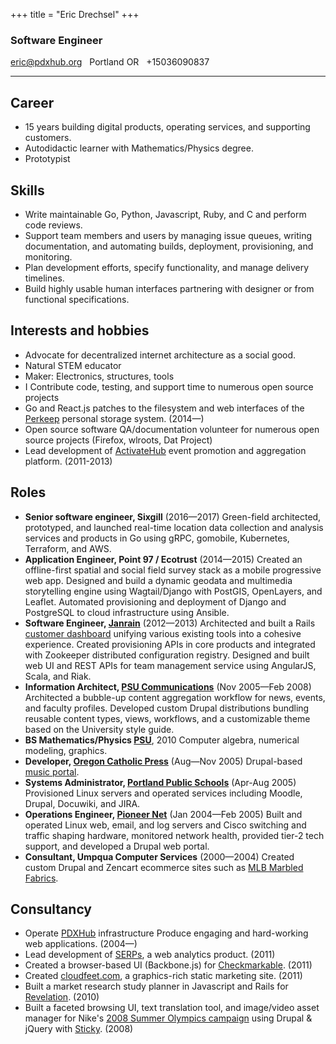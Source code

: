 +++
title = "Eric Drechsel"
+++

### Software Engineer

<p class="linkbar">
<a href="mailto:eric@pdxhub.org">eric@pdxhub.org</a> &nbsp; Portland OR &nbsp; +15036090837
</p>

---

## Career

* 15 years building digital products, operating services, and supporting customers.
* Autodidactic learner with Mathematics/Physics degree.
* Prototypist

<div style="page-break-after:always;"></div>

## Skills

* Write maintainable Go, Python, Javascript, Ruby, and C and perform code reviews.
* Support team members and users by managing issue queues, writing documentation, and automating builds, deployment, provisioning, and monitoring.
* Plan development efforts, specify functionality, and manage delivery timelines.
* Build highly usable human interfaces partnering with designer or from functional specifications.

## Interests and hobbies

  * Advocate for decentralized internet architecture as a social good.
  * Natural STEM educator
  * Maker: Electronics, structures, tools
  * I Contribute code, testing, and support time to numerous open source projects
   * Go and React.js patches to the filesystem and web interfaces of the [Perkeep](http://camlistore.org) personal storage system. (2014&mdash;)
   * Open source software QA/documentation volunteer for numerous open source projects (Firefox, wlroots, Dat Project)
  * Lead development of [ActivateHub](http://portland.activatehub.org/) event promotion and aggregation platform. (2011-2013)

## Roles

* **Senior software engineer, Sixgill** (2016&mdash;2017) Green-field architected, prototyped, and launched real-time location data collection and analysis services and products in Go using gRPC, gomobile, Kubernetes, Terraform, and AWS.
* **Application Engineer, Point 97 / Ecotrust** (2014&mdash;2015) Created an offline-first spatial and social field survey stack as a mobile progressive web app. Designed and build a dynamic geodata and multimedia storytelling engine using Wagtail/Django with PostGIS, OpenLayers, and Leaflet. Automated provisioning and deployment of Django and PostgreSQL to cloud infrastructure using Ansible.
* **Software Engineer, [Janrain](http://janrain.com/)** (2012&mdash;2013) Architected and built a Rails [customer dashboard](https://dashboard.janrain.com/) unifying various existing tools into a cohesive experience. Created provisioning APIs in core products and integrated with Zookeeper distributed configuration registry. Designed and built web UI and REST APIs for team management service using AngularJS, Scala, and Riak.
* **Information Architect, [PSU Communications](http://www.pdx.edu/university-communications/)** (Nov 2005&mdash;Feb 2008) Architected a bubble-up content aggregation workflow for news, events, and faculty profiles. Developed custom Drupal distributions bundling reusable content types, views, workflows, and a customizable theme based on the University style guide.
* **BS Mathematics/Physics [PSU](http://www.mth.pdx.edu)**, 2010 Computer algebra, numerical modeling, graphics.
* **Developer, [Oregon Catholic Press](http://ocp.org/)** (Aug&mdash;Nov 2005) Drupal-based [music portal](http://spiritandsong.com/).
* **Systems Administrator, [Portland Public Schools](http://www.pps.k12.or.us/)** (Apr-Aug 2005) Provisioned Linux servers and operated services including Moodle, Drupal, Docuwiki, and JIRA.
* **Operations Engineer, [Pioneer Net](http://pioneer-net.com/)** (Jan 2004&mdash;Feb 2005) Built and operated Linux web, email, and log servers and Cisco switching and traffic shaping hardware, monitored network health, provided tier-2 tech support, and developed a Drupal web portal.
* **Consultant, Umpqua Computer Services** (2000&mdash;2004) Created custom Drupal and Zencart ecommerce sites such as [MLB Marbled Fabrics](http://marbledfabrics.com).

## Consultancy

  * Operate [PDXHub](https://pdxhub.org/) infrastructure Produce engaging and hard-working web applications. (2004—)
  * Lead development of [SERPs](https://serps.com/), a web analytics product. (2011)
  * Created a browser-based UI (Backbone.js) for [Checkmarkable](https://checkmarkable.com/). (2011)
  * Created [cloudfeet.com](http://cloudfeet.com/), a graphics-rich static marketing site. (2011)
  * Built a market research study planner in Javascript and Rails for [Revelation](http://revelationglobal.com/). (2010)
  * Built a faceted browsing UI, text translation tool, and image/video asset manager for Nike's [2008 Summer Olympics campaign](http://eric.pdxhub.org/resume/nike-media.jpg) using Drupal & jQuery with [Sticky](http://www.sticky.tv/). (2008)
